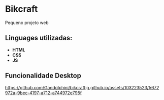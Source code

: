 # Bikcraft
Pequeno projeto web

## Linguages utilizadas:

- **HTML**
- **CSS**
- **JS**



## Funcionalidade Desktop
https://github.com/Gandolphini/bikcraftjg.github.io/assets/103223523/5672972a-9bec-4197-a712-a744972e795f


